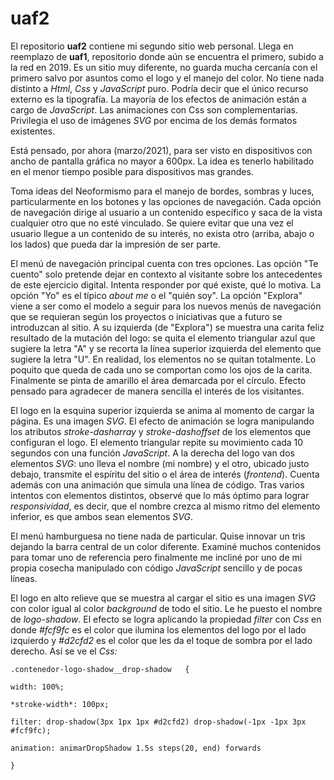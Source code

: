 
# uaf2

El repositorio **uaf2**  contiene  mi segundo sitio web personal. Llega en reemplazo de  **uaf1**, repositorio  donde aún se encuentra el primero, subido a la red en 2019.  Es un sitio muy diferente,  no  guarda mucha cercanía con el primero salvo por asuntos como el logo  y  el  manejo del color. No tiene nada distinto a *Html*, *Css* y *JavaScript* puro. Podría decir que el único recurso externo es la tipografía. La mayoría de los efectos de animación están a cargo de *JavaScript*. Las animaciones con Css son complementarias. Privilegia el uso de imágenes *SVG* por encima de los demás formatos existentes. 

Está pensado, por ahora (marzo/2021), para ser visto en dispositivos  con ancho de pantalla gráfica no mayor a 600px. La idea es tenerlo habilitado en el menor tiempo posible para  dispositivos mas grandes.

Toma ideas del Neoformismo para el manejo de bordes, sombras y luces, particularmente en los botones y las opciones de navegación. Cada opción de navegación dirige al usuario a un contenido específico y saca de la vista cualquier otro que no esté vinculado. Se quiere evitar que una vez el usuario llegue a un contenido de su interés, no exista otro (arriba, abajo o los lados) que pueda dar la impresión de ser parte. 

El menú de navegación principal cuenta con tres opciones. Las opción "Te cuento" solo pretende dejar en contexto al visitante sobre los antecedentes de este ejercicio digital. Intenta responder por qué existe,  qué lo motiva. La opción "Yo" es el típico *about me* o el "quién soy". La opción "Explora" viene a ser como el modelo a seguir para los nuevos menús de navegación  que se requieran según  los proyectos o iniciativas que a futuro se introduzcan al sitio. A su izquierda (de "Explora") se muestra una carita feliz resultado de la mutación del logo: se quita el elemento triangular azul que sugiere la letra "A" y se recorta la línea superior izquierda del elemento que sugiere la letra "U". En realidad, los elementos no se quitan totalmente. Lo poquito que queda de cada uno  se comportan como los ojos de la carita. Finalmente se pinta de amarillo el área demarcada por el círculo. Efecto pensado para agradecer de manera sencilla el interés de los visitantes.

El logo en la esquina superior izquierda se anima al momento de cargar la página. Es una imagen *SVG*. El efecto de animación se logra manipulando los atributos *stroke-dasharray* y *stroke-dashoffset* de los elementos que configuran el logo. El elemento triangular repite su movimiento cada 10 segundos con una función *JavaScript*. A la derecha del logo van dos elementos *SVG*: uno lleva el nombre (mi nombre) y el otro, ubicado justo debajo, transmite el espíritu del sitio o el área de interés (*frontend*). Cuenta además con una animación que simula una línea de código. Tras varios intentos con elementos distintos, observé que lo más óptimo para lograr *responsividad*, es decir, que el nombre crezca al mismo ritmo del elemento inferior, es que ambos sean elementos *SVG*. 

El menú hamburguesa no tiene nada de particular. Quise innovar  un tris  dejando la barra central de un color diferente. Examiné muchos contenidos para tomar uno de referencia pero finalmente me incliné por uno de mi propia cosecha  manipulado con código *JavaScript* sencillo y de pocas líneas. 

El logo en alto relieve que se muestra al cargar el sitio es una imagen *SVG* con color igual al color *background*  de todo el sitio. Le he puesto el nombre de *logo-shadow*. El efecto se logra aplicando la propiedad *filter* con *Css* en donde *#fcf9fc* es el color que ilumina los elementos del logo por el lado izquierdo y *#d2cfd2* es el color que les da el toque de sombra por el lado derecho. Así se ve el *Css:*

`.contenedor-logo-shadow__drop-shadow   {`

 `width: 100%;`

 `*stroke-width*: 100px;`

 `filter: drop-shadow(3px 1px 1px #d2cfd2) drop-shadow(-1px -1px 3px #fcf9fc);` 

 `animation: animarDropShadow 1.5s steps(20, end) forwards`

`}`
















